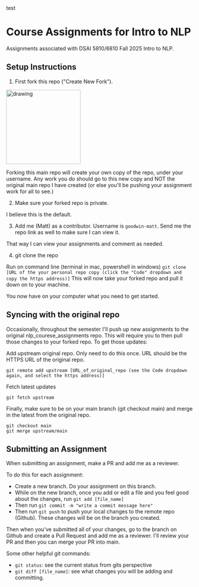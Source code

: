 test
# Course Assignments for Intro to NLP
Assignments associated with DSAI 5810/6810 Fall 2025 Intro to NLP.

## Setup Instructions


1. First fork this repo ("Create New Fork"). 

<img src="images/Screenshot%202025-08-22%20at%208.40.27%E2%80%AFPM.png" alt="drawing" width="200"/>

Forking this main repo will create your own copy of the repo, under your username. Any work you do should go to this new copy
and NOT the original main repo I have created (or else you'll be pushing your assignment work for all to see.)

2. Make sure your forked repo is private. 

I believe this is the default.

3. Add me (Matt) as a contributor. Username is `goodwin-matt`. Send me the repo link as well to make sure I can view it.

That way I can view your assignments and comment as needed.

4. git clone the repo

Run on command line (terminal in mac, powershell in windows) `git clone [URL of the your personal repo copy (click the "Code" dropdown and copy the https address)]`
This will now take your forked repo and pull it down on to your machine.

You now have on your computer what you need to get started.


## Syncing with the original repo
Occasionally, throughout the semester I'll push up new assignments to the original nlp_courese_assignments repo. 
This will require you to then pull those changes to your forked repo. To get those updates:

Add upstream original repo. Only need to do this once. URL should be the HTTPS URL of the original repo.
```commandline
git remote add upstream [URL_of_original_repo (see the Code dropdown again, and select the https address)]
```

Fetch latest updates
```commandline
git fetch upstream
```

Finally, make sure to be on your main branch (git checkout main) and merge in the latest from the original repo.
```commandline
git checkout main
git merge upstream/main
```

## Submitting an Assignment
When submitting an assignment, make a PR and add me as a reviewer.

To do this for each assignment:
- Create a new branch. Do your assignment on this branch.
- While on the new branch, once you add or edit a file and you feel good about the changes, run `git add [file_name]`
- Then run `git commit -m "write a commit message here"`
- Then run `git push` to push your local changes to the remote repo (Github). These changes will be on the branch you created.

Then when you've submitted all of your changes, go to the branch on Github and create a Pull Request and add me as a reviewer.
I'll review your PR and then you can merge your PR into main.

Some other helpful git commands:
- `git status`: see the current status from gits perspective
- `git diff [file_name]`: see what changes you will be adding and committing.
